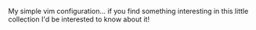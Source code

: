 My simple vim configuration... if you find something interesting in this little collection I'd be interested to know about it!
